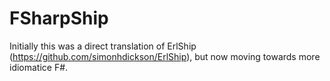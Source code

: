 FSharpShip
==========

Initially this was a direct translation of ErlShip (https://github.com/simonhdickson/ErlShip), but now moving towards more idiomatice F#.
